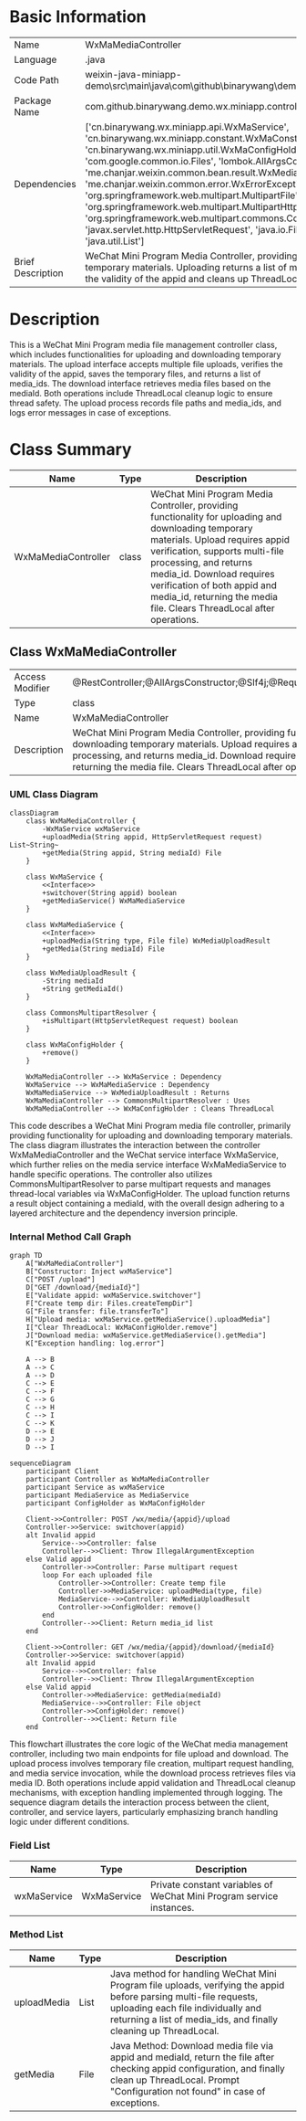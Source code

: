 # Basic Information

|      |      |
|------|------|
| Name | WxMaMediaController |
| Language | .java |
| Code Path | weixin-java-miniapp-demo\src\main\java\com\github\binarywang\demo\wx\miniapp\controller\WxMaMediaController.java |
| Package Name | com.github.binarywang.demo.wx.miniapp.controller |
| Dependencies | ['cn.binarywang.wx.miniapp.api.WxMaService', 'cn.binarywang.wx.miniapp.constant.WxMaConstants', 'cn.binarywang.wx.miniapp.util.WxMaConfigHolder', 'com.google.common.collect.Lists', 'com.google.common.io.Files', 'lombok.AllArgsConstructor', 'lombok.extern.slf4j.Slf4j', 'me.chanjar.weixin.common.bean.result.WxMediaUploadResult', 'me.chanjar.weixin.common.error.WxErrorException', 'org.springframework.web.bind.annotation', 'org.springframework.web.multipart.MultipartFile', 'org.springframework.web.multipart.MultipartHttpServletRequest', 'org.springframework.web.multipart.commons.CommonsMultipartResolver', 'javax.servlet.http.HttpServletRequest', 'java.io.File', 'java.io.IOException', 'java.util.Iterator', 'java.util.List'] |
| Brief Description | WeChat Mini Program Media Controller, providing functionality for uploading and downloading temporary materials. Uploading returns a list of media_ids, while downloading returns files. It checks the validity of the appid and cleans up ThreadLocal. |

# Description

This is a WeChat Mini Program media file management controller class, which includes functionalities for uploading and downloading temporary materials. The upload interface accepts multiple file uploads, verifies the validity of the appid, saves the temporary files, and returns a list of media_ids. The download interface retrieves media files based on the mediaId. Both operations include ThreadLocal cleanup logic to ensure thread safety. The upload process records file paths and media_ids, and logs error messages in case of exceptions.

# Class Summary

| Name   | Type  | Description |
|-------|------|-------------|
| WxMaMediaController | class | WeChat Mini Program Media Controller, providing functionality for uploading and downloading temporary materials. Upload requires appid verification, supports multi-file processing, and returns media_id. Download requires verification of both appid and media_id, returning the media file. Clears ThreadLocal after operations. |



## Class WxMaMediaController

|      |      |
|------|------|
| Access Modifier | @RestController;@AllArgsConstructor;@Slf4j;@RequestMapping("/wx/media/{appid}");public |
| Type | class |
| Name | WxMaMediaController |
| Description | WeChat Mini Program Media Controller, providing functionality for uploading and downloading temporary materials. Upload requires appid verification, supports multi-file processing, and returns media_id. Download requires verification of both appid and media_id, returning the media file. Clears ThreadLocal after operations. |


### UML Class Diagram

```mermaid
classDiagram
    class WxMaMediaController {
        -WxMaService wxMaService
        +uploadMedia(String appid, HttpServletRequest request) List~String~
        +getMedia(String appid, String mediaId) File
    }

    class WxMaService {
        <<Interface>>
        +switchover(String appid) boolean
        +getMediaService() WxMaMediaService
    }

    class WxMaMediaService {
        <<Interface>>
        +uploadMedia(String type, File file) WxMediaUploadResult
        +getMedia(String mediaId) File
    }

    class WxMediaUploadResult {
        -String mediaId
        +String getMediaId()
    }

    class CommonsMultipartResolver {
        +isMultipart(HttpServletRequest request) boolean
    }

    class WxMaConfigHolder {
        +remove()
    }

    WxMaMediaController --> WxMaService : Dependency
    WxMaService --> WxMaMediaService : Dependency
    WxMaMediaService --> WxMediaUploadResult : Returns
    WxMaMediaController --> CommonsMultipartResolver : Uses
    WxMaMediaController --> WxMaConfigHolder : Cleans ThreadLocal
```

This code describes a WeChat Mini Program media file controller, primarily providing functionality for uploading and downloading temporary materials. The class diagram illustrates the interaction between the controller WxMaMediaController and the WeChat service interface WxMaService, which further relies on the media service interface WxMaMediaService to handle specific operations. The controller also utilizes CommonsMultipartResolver to parse multipart requests and manages thread-local variables via WxMaConfigHolder. The upload function returns a result object containing a mediaId, with the overall design adhering to a layered architecture and the dependency inversion principle.


### Internal Method Call Graph

```mermaid
graph TD
    A["WxMaMediaController"]
    B["Constructor: Inject wxMaService"]
    C["POST /upload"]
    D["GET /download/{mediaId}"]
    E["Validate appid: wxMaService.switchover"]
    F["Create temp dir: Files.createTempDir"]
    G["File transfer: file.transferTo"]
    H["Upload media: wxMaService.getMediaService().uploadMedia"]
    I["Clear ThreadLocal: WxMaConfigHolder.remove"]
    J["Download media: wxMaService.getMediaService().getMedia"]
    K["Exception handling: log.error"]

    A --> B
    A --> C
    A --> D
    C --> E
    C --> F
    C --> G
    C --> H
    C --> I
    C --> K
    D --> E
    D --> J
    D --> I
```

```mermaid
sequenceDiagram
    participant Client
    participant Controller as WxMaMediaController
    participant Service as wxMaService
    participant MediaService as MediaService
    participant ConfigHolder as WxMaConfigHolder

    Client->>Controller: POST /wx/media/{appid}/upload
    Controller->>Service: switchover(appid)
    alt Invalid appid
        Service-->>Controller: false
        Controller-->>Client: Throw IllegalArgumentException
    else Valid appid
        Controller->>Controller: Parse multipart request
        loop For each uploaded file
            Controller->>Controller: Create temp file
            Controller->>MediaService: uploadMedia(type, file)
            MediaService-->>Controller: WxMediaUploadResult
            Controller->>ConfigHolder: remove()
        end
        Controller-->>Client: Return media_id list
    end

    Client->>Controller: GET /wx/media/{appid}/download/{mediaId}
    Controller->>Service: switchover(appid)
    alt Invalid appid
        Service-->>Controller: false
        Controller-->>Client: Throw IllegalArgumentException
    else Valid appid
        Controller->>MediaService: getMedia(mediaId)
        MediaService-->>Controller: File object
        Controller->>ConfigHolder: remove()
        Controller-->>Client: Return file
    end
```

This flowchart illustrates the core logic of the WeChat media management controller, including two main endpoints for file upload and download. The upload process involves temporary file creation, multipart request handling, and media service invocation, while the download process retrieves files via media ID. Both operations include appid validation and ThreadLocal cleanup mechanisms, with exception handling implemented through logging. The sequence diagram details the interaction process between the client, controller, and service layers, particularly emphasizing branch handling logic under different conditions.

### Field List

| Name  | Type  | Description |
|-------|-------|------|
| wxMaService | WxMaService | Private constant variables of WeChat Mini Program service instances. |

### Method List

| Name  | Type  | Description |
|-------|-------|------|
| uploadMedia | List<String> | Java method for handling WeChat Mini Program file uploads, verifying the appid before parsing multi-file requests, uploading each file individually and returning a list of media_ids, and finally cleaning up ThreadLocal. |
| getMedia | File | Java Method: Download media file via appid and mediaId, return the file after checking appid configuration, and finally clean up ThreadLocal. Prompt "Configuration not found" in case of exceptions. |




